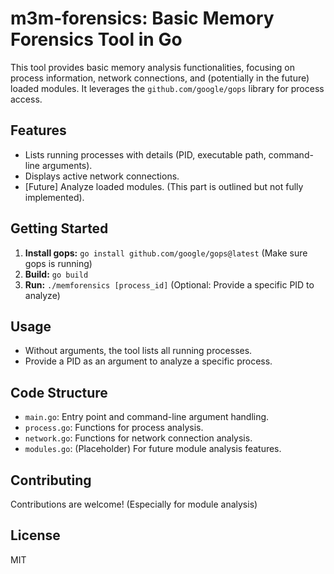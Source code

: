 # m3m-forensics: Basic Memory Forensics Tool in Go

This tool provides basic memory analysis functionalities, focusing on process information, network connections, and (potentially in the future) loaded modules. It leverages the `github.com/google/gops` library for process access.

## Features

* Lists running processes with details (PID, executable path, command-line arguments).
* Displays active network connections.
* [Future] Analyze loaded modules.  (This part is outlined but not fully implemented).

## Getting Started

1. **Install gops:** `go install github.com/google/gops@latest`  (Make sure gops is running)
2. **Build:** `go build`
3. **Run:** `./memforensics [process_id]` (Optional: Provide a specific PID to analyze)

## Usage

* Without arguments, the tool lists all running processes.
* Provide a PID as an argument to analyze a specific process.

## Code Structure

* `main.go`: Entry point and command-line argument handling.
* `process.go`: Functions for process analysis.
* `network.go`: Functions for network connection analysis.
* `modules.go`: (Placeholder) For future module analysis features.



## Contributing

Contributions are welcome!  (Especially for module analysis)



## License

MIT
